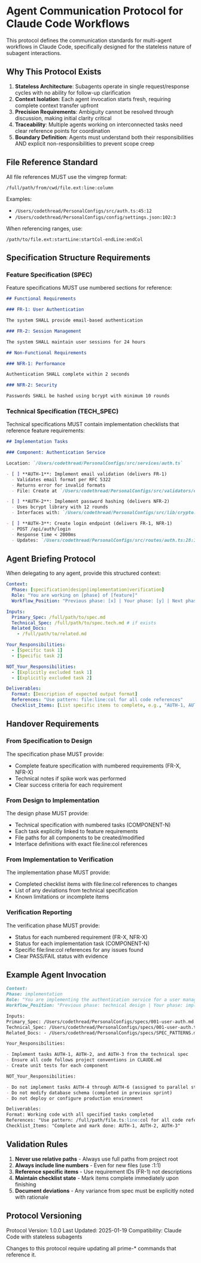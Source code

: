 # Agent Communication Protocol for Claude Code Workflows

This protocol defines the communication standards for multi-agent workflows in Claude Code, specifically designed for the stateless nature of subagent interactions.

## Why This Protocol Exists

1. **Stateless Architecture**: Subagents operate in single request/response cycles with no ability for follow-up clarification
2. **Context Isolation**: Each agent invocation starts fresh, requiring complete context transfer upfront
3. **Precision Requirements**: Ambiguity cannot be resolved through discussion, making initial clarity critical
4. **Traceability**: Multiple agents working on interconnected tasks need clear reference points for coordination
5. **Boundary Definition**: Agents must understand both their responsibilities AND explicit non-responsibilities to prevent scope creep

## File Reference Standard

All file references MUST use the vimgrep format:

```
/full/path/from/cwd/file.ext:line:column
```

Examples:

- `/Users/codethread/PersonalConfigs/src/auth.ts:45:12`
- `/Users/codethread/PersonalConfigs/config/settings.json:102:3`

When referencing ranges, use:

```
/path/to/file.ext:startLine:startCol-endLine:endCol
```

## Specification Structure Requirements

### Feature Specification (SPEC)

Feature specifications MUST use numbered sections for reference:

```markdown
## Functional Requirements

### FR-1: User Authentication

The system SHALL provide email-based authentication

### FR-2: Session Management

The system SHALL maintain user sessions for 24 hours

## Non-Functional Requirements

### NFR-1: Performance

Authentication SHALL complete within 2 seconds

### NFR-2: Security

Passwords SHALL be hashed using bcrypt with minimum 10 rounds
```

### Technical Specification (TECH_SPEC)

Technical specifications MUST contain implementation checklists that reference feature requirements:

```markdown
## Implementation Tasks

### Component: Authentication Service

Location: `/Users/codethread/PersonalConfigs/src/services/auth.ts`

- [ ] **AUTH-1**: Implement email validation (delivers FR-1)
  - Validates email format per RFC 5322
  - Returns error for invalid formats
  - File: Create at `/Users/codethread/PersonalConfigs/src/validators/email.ts`

- [ ] **AUTH-2**: Implement password hashing (delivers NFR-2)
  - Uses bcrypt library with 12 rounds
  - Interfaces with: `/Users/codethread/PersonalConfigs/src/lib/crypto.ts:15:1`

- [ ] **AUTH-3**: Create login endpoint (delivers FR-1, NFR-1)
  - POST /api/auth/login
  - Response time < 2000ms
  - Updates: `/Users/codethread/PersonalConfigs/src/routes/auth.ts:28:1`
```

## Agent Briefing Protocol

When delegating to any agent, provide this structured context:

```yaml
Context:
  Phase: [specification|design|implementation|verification]
  Role: "You are working on [phase] of [feature]"
  Workflow_Position: "Previous phase: [x] | Your phase: [y] | Next phase: [z]"

Inputs:
  Primary_Spec: /full/path/to/spec.md
  Technical_Spec: /full/path/to/spec.tech.md # if exists
  Related_Docs:
    - /full/path/to/related.md

Your_Responsibilities:
  - [Specific task 1]
  - [Specific task 2]

NOT_Your_Responsibilities:
  - [Explicitly excluded task 1]
  - [Explicitly excluded task 2]

Deliverables:
  Format: [Description of expected output format]
  References: "Use pattern: file:line:col for all code references"
  Checklist_Items: [List specific items to complete, e.g., "AUTH-1, AUTH-2, AUTH-3"]
```

## Handover Requirements

### From Specification to Design

The specification phase MUST provide:

- Complete feature specification with numbered requirements (FR-X, NFR-X)
- Technical notes if spike work was performed
- Clear success criteria for each requirement

### From Design to Implementation

The design phase MUST provide:

- Technical specification with numbered tasks (COMPONENT-N)
- Each task explicitly linked to feature requirements
- File paths for all components to be created/modified
- Interface definitions with exact file:line:col references

### From Implementation to Verification

The implementation phase MUST provide:

- Completed checklist items with file:line:col references to changes
- List of any deviations from technical specification
- Known limitations or incomplete items

### Verification Reporting

The verification phase MUST provide:

- Status for each numbered requirement (FR-X, NFR-X)
- Status for each implementation task (COMPONENT-N)
- Specific file:line:col references for any issues found
- Clear PASS/FAIL status with evidence

## Example Agent Invocation

```markdown
Context:
Phase: implementation
Role: "You are implementing the authentication service for a user management feature"
Workflow_Position: "Previous phase: technical design | Your phase: implementation | Next phase: QA verification"

Inputs:
Primary_Spec: /Users/codethread/PersonalConfigs/specs/001-user-auth.md
Technical_Spec: /Users/codethread/PersonalConfigs/specs/001-user-auth.tech.md
Related_Docs: - /Users/codethread/PersonalConfigs/specs/SPEC_PATTERNS.md

Your_Responsibilities:

- Implement tasks AUTH-1, AUTH-2, and AUTH-3 from the technical spec
- Ensure all code follows project conventions in CLAUDE.md
- Create unit tests for each component

NOT_Your_Responsibilities:

- Do not implement tasks AUTH-4 through AUTH-6 (assigned to parallel stream)
- Do not modify database schema (completed in previous sprint)
- Do not deploy or configure production environment

Deliverables:
Format: Working code with all specified tasks completed
References: "Use pattern: /full/path/file.ts:line:col for all code references"
Checklist_Items: "Complete and mark done: AUTH-1, AUTH-2, AUTH-3"
```

## Validation Rules

1. **Never use relative paths** - Always use full paths from project root
2. **Always include line numbers** - Even for new files (use :1:1)
3. **Reference specific items** - Use requirement IDs (FR-1) not descriptions
4. **Maintain checklist state** - Mark items complete immediately upon finishing
5. **Document deviations** - Any variance from spec must be explicitly noted with rationale

## Protocol Versioning

Protocol Version: 1.0.0
Last Updated: 2025-01-19
Compatibility: Claude Code with stateless subagents

Changes to this protocol require updating all prime-\* commands that reference it.
